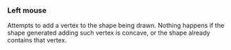 ### Left mouse
Attempts to add a vertex to the shape being drawn. Nothing happens if the shape generated adding such vertex is concave, or the shape already contains that vertex.
